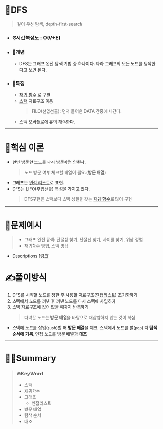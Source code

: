 # 🧠DFS

> 깊이 우선 탐색, depth-first-search

- ### ⏱시간복잡도 : O(V+E)
- ### 🧩개념
  - DFS는 그래프 완전 탐색 기법 중 하나이다. 따라 그래프의 모든 노드를 탐색한다고 보면 된다.
- ### 👀특징
  - [재귀 함수](https://www.acmicpc.net/problemset?sort=ac_desc&algo=62 "baekjoon 재귀함수") 로 구현
  - [스택](https://www.acmicpc.net/problemset?sort=ac_desc&algo=71 "baekjoon 스택") 자료구조 이용
    > FILO(선입선출): 먼저 들어온 DATA 간중에 나간다.
  - 스택 오버플로에 유의 해야한다.

---

# 📌핵심 이론

- 한번 방문한 노드를 다시 방문하면 안된다.
  > 노드 방문 여부 체크할 배열이 필요.(**방문 배열**)
- 그래프는 [인접 리스트](https://www.inflearn.com/course/lecture?courseSlug=%EB%91%90%EC%9E%87-%EC%95%8C%EA%B3%A0%EB%A6%AC%EC%A6%98-%EC%BD%94%EB%94%A9%ED%85%8C%EC%8A%A4%ED%8A%B8-%ED%8C%8C%EC%9D%B4%EC%8D%AC&unitId=148393&tab=curriculum "그래프 inflearn")로 표현.
- DFS는 LIFO(후입선출) 특성을 가지고 있다.
  > DFS구현은 스택보다 스택 성질을 갖는 [재귀 함수](https://www.acmicpc.net/problemset?sort=ac_desc&algo=62 "baekjoon 재귀함수")로 많이 구현

---

# 📝문제예시

> - 그래프 완전 탐색: 단절점 찾기, 단절선 찾기, 사이클 찾기, 위상 정렬
> - 재귀함수 방법, 스택 방법

- Descriptions [[링크]("풀이방식")]

# ✍풀이방식

1. DFS를 시작할 노드를 정한 후 사용할 자료구조([인접리스트](https://www.inflearn.com/course/lecture?courseSlug=%EB%91%90%EC%9E%87-%EC%95%8C%EA%B3%A0%EB%A6%AC%EC%A6%98-%EC%BD%94%EB%94%A9%ED%85%8C%EC%8A%A4%ED%8A%B8-%ED%8C%8C%EC%9D%B4%EC%8D%AC&unitId=148393&tab=curriculum "그래프 inflearn")) 초기화하기
2. 스택에서 노드를 꺼낸 후 꺼낸 노드를 다시 스택에 사입하기
3. 스택 자료구조에 값이 없을 때까지 반복하기
   > 다녀간 노드는 **방문 배열**을 바탕으로 재삽입하지 않는 것이 핵심

- 스택에 노드를 삽입(`push`)할 때 **방문 배열**을 체크, 스택에서 노드를 뺄(`pop`) 때 **탐색 순서에 기록**, 인접 노드를 방문 배열과 **대조**

---

# 👨‍💻Summary

> ### 🔥KeyWord
>
> - 스택
> - 재귀함수
> - 그래프
>   - 인접리스트
> - 방문 배열
> - 탐색 순서
> - 대조
